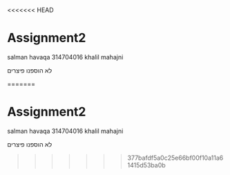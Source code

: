 <<<<<<< HEAD
# Assignment2
 



salman havaqa 314704016
khalil mahajni 

לא הוספנו פיצרים 

=======
# Assignment2
 



salman havaqa 314704016
khalil mahajni 

לא הוספנו פיצרים 

>>>>>>> 377bafdf5a0c25e66bf00f10a11a61415d53ba0b
